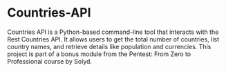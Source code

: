 # Countries-API
Countries API is a Python-based command-line tool that interacts with the Rest Countries API. It allows users to get the total number of countries, list country names, and retrieve details like population and currencies. This project is part of a bonus module from the Pentest: From Zero to Professional course by Solyd.
